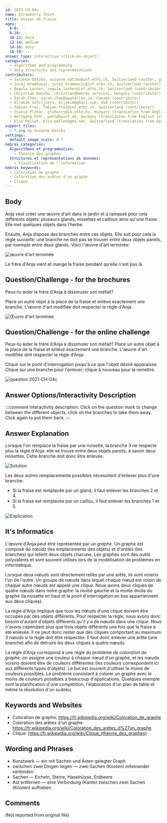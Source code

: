 ```yaml
---
id: 2021-CH-04c
name: Strawberry Thief
title: Voleur de fraise
ages:
  6-8: --
  8-10: --
  10-12: hard
  12-14: medium
  14-16: easy
  16-19: --
answer_type: interactive (click-on-object)
categories:
  - algorithms and programming
  - data structures and representations
contributors:
  - Susanne Datzko, susanne.datzko@inf.ethz.ch, Switzerland (author, graphics)
  - Juraj Hromkovič, juraj.hromkovic@inf.ethz.ch, Switzerland (author)
  - Regula Lacher, regula.lacher@inf.ethz.ch, Switzerland (contributor)
  - Christian Datzko, christian@bebras.services, Hungary (contributor)
  - Sarah Chan, sarah.chan@uwaterloo.ca, Canada (contributor)
  - Eljakim Schrijvers, eljakim@gmail.com, USA (contributor)
  - Fabian Frei, fabian.frei@inf.ethz.ch, Switzerland (contributor)
  - Zsuzsa Pluhár, pluharzs@ik.elte.hu, Hungary (translation from English into German)
  - Wolfgang Pohl, pohl@bwinf.de, Germany (translation from English into German)
  - Elsa Pellet, elsa.pellet@gmx.net, Switzerland (translation from German into French)
support_files:
  - *.svg by Susanne Datzko
settings:
  default_image_scale: 0.7
bebras_categories:
  Algorithmes et programmation:
    - Théorie des graphes
  Structures et représentations de données:
    - Visualisation de l'information
bebras_keywords:
  - Coloration de graphe
  - Coloration des arêtes d'un graphe
  - Clique
---
```



## Body

Anja veut créer une œuvre d'art dans le jardin et a ramassé pour cela différents objets: plusieurs glands, noisettes et cailloux ainsi qu'une fraise. Elle met quelques objets dans l'herbe.

Ensuite, Anja dispose des branches entre ces objets. Elle suit pour cela la règle suivante: une branche ne doit pas se trouver entre deux objets pareils, par exemple entre deux glands. Voici l'œuvre d'art terminée:

![](graphics/2021-CH-04c-taskbody.svg "œuvre d'art terminée")

Le frère d'Anja vient et mange la fraise pendant qu'elle n'est pas là.


## Question/Challenge - for the brochures

Peux-tu aider le frère d'Anja à dissimuler son méfait?

Place un autre objet à la place de la fraise et enlève exactement une branche. L'œuvre d'art modifiée doit respecter la règle d'Anja.

<!-- SD: Ist das ausreichend?-->

![](graphics/2021-CH-04c-question.svg "Œuvre d'art terminée")


## Question/Challenge - for the online challenge

Peux-tu aider le frère d'Anja à dissimuler son méfait? Place un autre objet à la place de la fraise et enlève exactement une branche. L'œuvre d'art modifiée doit respecter la règle d'Anja.

Clique sur le point d'interrogation jusqu'à ce que l'objet désiré apparaisse. Clique sur une branche pour l'enlever; clique à nouveau pour la remettre.

![](interactivity/2021-CH-04c-question-interactive.svg "question 2021-CH-04c")


## Answer Options/Interactivity Description

<!-- empty -->

:::comment
Interactivity description: Click on the question mark to change between the different objects, click on the branches to take them away. Click again to put them back.
:::


## Answer Explanation

Lorsque l'on remplace la fraise par une noisette, la branche 3 ne respecte plus la règle d'Anja: elle se trouve entre deux objets pareils, à savoir deux noisettes. Cette branche doit donc être enlevée. 

![](graphics/2021-CH-04c-solution.svg "Solution")

Les deux autres remplacements possibles nécessitent d'enlever plus d'une branche:
 - Si la fraise est remplacée par un gland, il faut enlever les branches 2 et 4.
 - Si la fraise est remplacée par un caillou, il faut enlever les branches 1 et 5.

 ![](graphics/2021-CH-04c-explanation-compatible.svg "Explication")


## It's Informatics

L'œuvre d'Anja peut être représentée par un _graphe_. Un graphe est composé de _nœuds_ (les emplacements des objets) et d'_arêtes_ (les branches) qui relient deux objets chacune. Les graphes sont des outils polyvalents et sont souvent utilisés lors de la modélisation de problèmes en informatique.

Lorsque deux nœuds sont directement reliés par une arête, ils sont _voisins_ l'un de l'autre. Un groupe de nœuds dans lequel chaque nœud est voisin de chaque autre nœuds est appelé une _clique_. Nous avons deux cliques de quatre nœuds dans notre graphe: la moitié gauche et la moitié droite du graphe (la noisette en haut et le point d'interrogation en bas appartiennent aux deux cliques).

La règle d'Anja implique que tous les nœuds d'une clique doivent être occupés par des objets différents. Pour respecter la règle, nous avons donc besoin d'autant d'objets différents qu'il y a de nœuds dans une clique. Nous n'avons cependant plus que trois objets différents une fois que la fraise a été enlevée. Il ne peut donc rester que des cliques comportant au maximum 3 nœuds si la règle doit être respectée. Il faut donc enlever une arête (une branche) afin de détruire les deux cliques à quatre nœuds.

La règle d'Anja correspond à une règle du problème de _coloration de graphe_: on assigne une couleur à chaque nœud d'un graphe, et les nœuds voisins doivent être de couleurs différentes (les couleurs correspondent ici aux différents types d'objets). Le but est souvent d'utiliser le moins de couleurs possibles. Le problème consistant à colorer un graphe avec le moins de couleurs possibles a beaucoup d'applications. Quelques exemple sont la planification d'une compétition, l'élaboration d'un plan de table et même la résolution d'un sudoku.


## Keywords and Websites

 - Coloration de graphe: https://fr.wikipedia.org/wiki/Coloration_de_graphe
 - Coloration des arêtes d'un graphe: https://fr.wikipedia.org/wiki/Coloration_des_arêtes_d%27un_graphe
 - Clique: https://fr.wikipedia.org/wiki/Clique_(théorie_des_graphes)


## Wording and Phrases

 - Kunstwerk — ein mit Sachen und Ästen gelegter Graph
 - zwischen zwei Dingen liegen — zwei Sachen (Knoten) miteinander verbinden
 - Sachen — Eicheln, Steine, Haselnüsse, Erdbeere
 - Ast entfernen — eine Verbindung (Kante) zwischen zwei Sachen (Knoten) aufheben


## Comments

(Not reported from original file)
